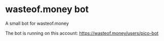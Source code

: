 # wasteof.money bot
A small bot for wasteof.money

The bot is running on this account: https://wasteof.money/users/pico-bot
